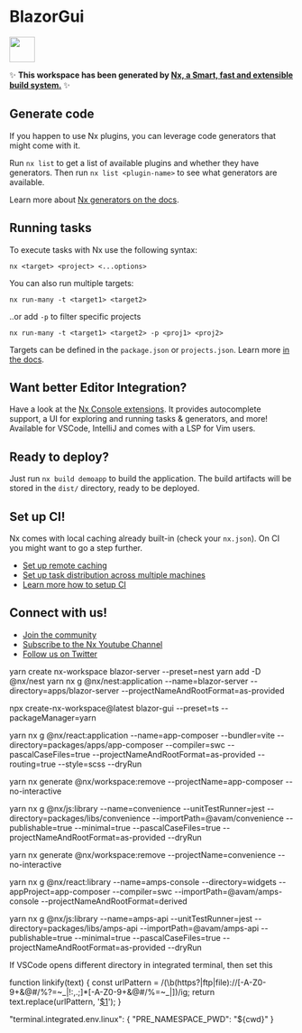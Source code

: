 # BlazorGui

<a alt="Nx logo" href="https://nx.dev" target="_blank" rel="noreferrer"><img src="https://raw.githubusercontent.com/nrwl/nx/master/images/nx-logo.png" width="45"></a>

✨ **This workspace has been generated by [Nx, a Smart, fast and extensible build system.](https://nx.dev)** ✨

## Generate code

If you happen to use Nx plugins, you can leverage code generators that might come with it.

Run `nx list` to get a list of available plugins and whether they have generators. Then run `nx list <plugin-name>` to see what generators are available.

Learn more about [Nx generators on the docs](https://nx.dev/plugin-features/use-code-generators).

## Running tasks

To execute tasks with Nx use the following syntax:

```
nx <target> <project> <...options>
```

You can also run multiple targets:

```
nx run-many -t <target1> <target2>
```

..or add `-p` to filter specific projects

```
nx run-many -t <target1> <target2> -p <proj1> <proj2>
```

Targets can be defined in the `package.json` or `projects.json`. Learn more [in the docs](https://nx.dev/core-features/run-tasks).

## Want better Editor Integration?

Have a look at the [Nx Console extensions](https://nx.dev/nx-console). It provides autocomplete support, a UI for exploring and running tasks & generators, and more! Available for VSCode, IntelliJ and comes with a LSP for Vim users.

## Ready to deploy?

Just run `nx build demoapp` to build the application. The build artifacts will be stored in the `dist/` directory, ready to be deployed.

## Set up CI!

Nx comes with local caching already built-in (check your `nx.json`). On CI you might want to go a step further.

- [Set up remote caching](https://nx.dev/core-features/share-your-cache)
- [Set up task distribution across multiple machines](https://nx.dev/nx-cloud/features/distribute-task-execution)
- [Learn more how to setup CI](https://nx.dev/recipes/ci)

## Connect with us!

- [Join the community](https://nx.dev/community)
- [Subscribe to the Nx Youtube Channel](https://www.youtube.com/@nxdevtools)
- [Follow us on Twitter](https://twitter.com/nxdevtools)

yarn create nx-workspace blazor-server --preset=nest
yarn add -D @nx/nest
yarn nx g @nx/nest:application --name=blazor-server --directory=apps/blazor-server --projectNameAndRootFormat=as-provided

npx create-nx-workspace@latest blazor-gui --preset=ts --packageManager=yarn

yarn nx g @nx/react:application --name=app-composer --bundler=vite --directory=packages/apps/app-composer --compiler=swc --pascalCaseFiles=true --projectNameAndRootFormat=as-provided --routing=true --style=scss --dryRun

yarn nx generate @nx/workspace:remove --projectName=app-composer --no-interactive

yarn nx g @nx/js:library --name=convenience --unitTestRunner=jest --directory=packages/libs/convenience --importPath=@avam/convenience --publishable=true --minimal=true --pascalCaseFiles=true --projectNameAndRootFormat=as-provided --dryRun

yarn nx generate @nx/workspace:remove --projectName=convenience --no-interactive

yarn nx g @nx/react:library --name=amps-console --directory=widgets --appProject=app-composer --compiler=swc --importPath=@avam/amps-console --projectNameAndRootFormat=derived

yarn nx g @nx/js:library --name=amps-api --unitTestRunner=jest --directory=packages/libs/amps-api --importPath=@avam/amps-api --publishable=true --minimal=true --pascalCaseFiles=true --projectNameAndRootFormat=as-provided --dryRun

If VSCode opens different directory in integrated terminal, then set this

function linkify(text) {
    const urlPattern = /(\b(https?|ftp|file):\/\/[-A-Z0-9+&@#\/%?=~_|!:,.;]*[-A-Z0-9+&@#\/%=~_|])/ig;
    return text.replace(urlPattern, '<a href="$1" target="_blank" rel="noopener noreferrer">$1</a>');
  }

"terminal.integrated.env.linux": {
"PRE_NAMESPACE_PWD": "${cwd}"
}
